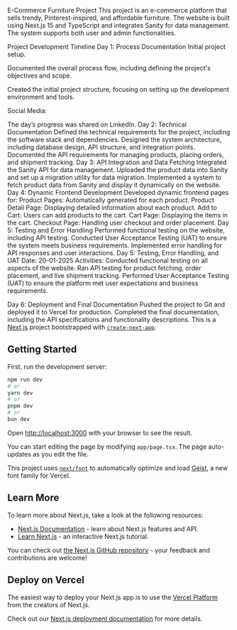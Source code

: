 E-Commerce Furniture Project
This project is an e-commerce platform that sells trendy, Pinterest-inspired, and affordable furniture. The website is built using Next.js 15 and TypeScript and integrates Sanity for data management. The system supports both user and admin functionalities.

Project Development Timeline
Day 1: Process Documentation
Initial project setup.

Documented the overall process flow, including defining the project's objectives and scope.

Created the initial project structure, focusing on setting up the development environment and tools.

Social Media:

The day’s progress was shared on LinkedIn.
Day 2: Technical Documentation
Defined the technical requirements for the project, including the software stack and dependencies.
Designed the system architecture, including database design, API structure, and integration points.
Documented the API requirements for managing products, placing orders, and shipment tracking.
Day 3: API Integration and Data Fetching
Integrated the Sanity API for data management.
Uploaded the product data into Sanity and set up a migration utility for data migration.
Implemented a system to fetch product data from Sanity and display it dynamically on the website.
Day 4: Dynamic Frontend Development
Developed dynamic frontend pages for:
Product Pages: Automatically generated for each product.
Product Detail Page: Displaying detailed information about each product.
Add to Cart: Users can add products to the cart.
Cart Page: Displaying the items in the cart.
Checkout Page: Handling user checkout and order placement.
Day 5: Testing and Error Handling
Performed functional testing on the website, including API testing.
Conducted User Acceptance Testing (UAT) to ensure the system meets business requirements.
Implemented error handling for API responses and user interactions.
Day 5: Testing, Error Handling, and UAT
Date: 20-01-2025
Activities:
Conducted functional testing on all aspects of the website.
Ran API testing for product fetching, order placement, and live shipment tracking.
Performed User Acceptance Testing (UAT) to ensure the platform met user expectations and business requirements.

Day 6: Deployment and Final Documentation
Pushed the project to Git and deployed it to Vercel for production.
Completed the final documentation, including the API specifications and functionality descriptions.
This is a [Next.js](https://nextjs.org) project bootstrapped with [`create-next-app`](https://nextjs.org/docs/app/api-reference/cli/create-next-app).

## Getting Started

First, run the development server:

```bash
npm run dev
# or
yarn dev
# or
pnpm dev
# or
bun dev
```

Open [http://localhost:3000](http://localhost:3000) with your browser to see the result.

You can start editing the page by modifying `app/page.tsx`. The page auto-updates as you edit the file.

This project uses [`next/font`](https://nextjs.org/docs/app/building-your-application/optimizing/fonts) to automatically optimize and load [Geist](https://vercel.com/font), a new font family for Vercel.

## Learn More

To learn more about Next.js, take a look at the following resources:

- [Next.js Documentation](https://nextjs.org/docs) - learn about Next.js features and API.
- [Learn Next.js](https://nextjs.org/learn) - an interactive Next.js tutorial.

You can check out [the Next.js GitHub repository](https://github.com/vercel/next.js) - your feedback and contributions are welcome!

## Deploy on Vercel

The easiest way to deploy your Next.js app is to use the [Vercel Platform](https://vercel.com/new?utm_medium=default-template&filter=next.js&utm_source=create-next-app&utm_campaign=create-next-app-readme) from the creators of Next.js.

Check out our [Next.js deployment documentation](https://nextjs.org/docs/app/building-your-application/deploying) for more details.
